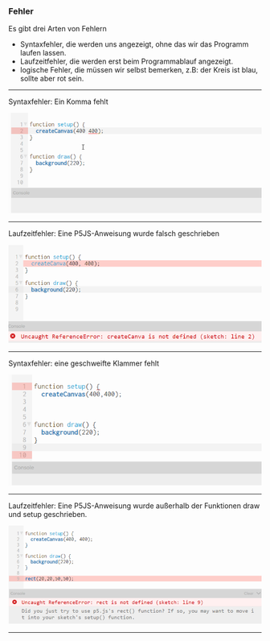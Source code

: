 ### Fehler

Es gibt drei Arten von Fehlern
- Syntaxfehler, die werden uns angezeigt, ohne das wir das Programm laufen lassen.
- Laufzeitfehler, die werden erst beim  Programmablauf angezeigt.
- logische Fehler, die müssen wir selbst bemerken, z.B: der Kreis ist blau, sollte aber rot sein.

---

Syntaxfehler: Ein Komma fehlt

<img src="fehler04.png" width="700"/>

--- 

Laufzeitfehler: Eine P5JS-Anweisung wurde falsch geschrieben

<img src="fehler02.png" width="700"/>

--- 

Syntaxfehler: eine geschweifte Klammer fehlt

<img src="fehler05.png" width="600"/>

---

Laufzeitfehler: Eine P5JS-Anweisung wurde außerhalb der Funktionen draw und setup geschrieben.

<img src="fehler01.png" width="750"/>

---